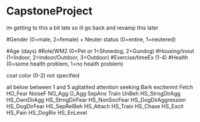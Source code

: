 # CapstoneProject

im getting to this a bit late so ill go back and revamp this later

#Gender (0=male, 2=female) + Neuter status (0=entire, 1=neutered)

#Age (days)
#Role/WM2 (0=Pet or 1=Showdog, 2=Gundog)
#Housing/inout (1=Indoor, 2=Indoor/Outdoor, 3=Outdoor)
#Exercise/timeEx (1-4)
#Health (0=some health problem, 1=no health problem)

coat color (0-2) not specified 

all below between 1 and 5
agitatited 
attention seeking 
Bark 
excitemnt 
Fetch
HO_Fear
NoiseF
NO_Agg
O_Agg
SepAnx
Train
UnBeh
HS_StrngDirAgg
HS_OwnDirAgg
HS_StrngDirFear
HS_NonSocFear
HS_DogDirAggression
HS_DogDirFear
HS_SepRelBeh
HS_Attach
HS_Train
HS_Chase
HS_Excit
HS_Pain
HS_DogRiv
HS_EnLevel

